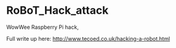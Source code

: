 # RoBoT_Hack_attack
WowWee Raspberry Pi hack, 

Full write up here: http://www.tecoed.co.uk/hacking-a-robot.html


